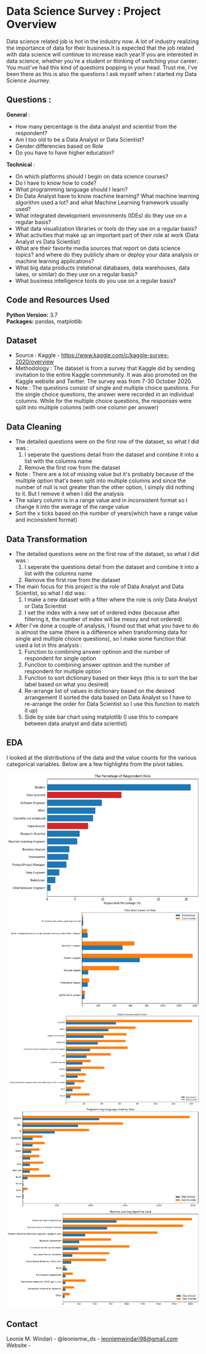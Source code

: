 # Data Science Survey : Project Overview
Data science related job is hot in the industry now. A lot of industry realizing the importance of data for their business.It is expected that the job related with data science will continue to increase each year.If you are interested in data science, whether you're a student or thinking of switching your career. You must've had this kind of questions popping in your head. Trust me, I've been there as this is also the questions I ask myself when I started my Data Science Journey.
   
## Questions :
**General** :
* How many percentage is the data analyst and scientist from the respondent?
* Am I too old to be a Data Analyst or Data Scientist?
* Gender differencies based on Role
* Do you have to have higher education?
    
**Technical** :
* On which platforms should I begin on data science courses?
* Do I have to know how to code?
* What programming language should I learn?
* Do Data Analyst have to know machine learning? What machine learning algorithm used a lot? and what Machine Learning framework usually used?
* What integrated development environments (IDEs) do they use on a regular basis?
* What data visualization libraries or tools do they use on a regular basis?
* What activities that make up an important part of their role at work (Data Analyst vs Data Scientist)
* What are their favorite media sources that report on data science topics? and where do they publicly share or deploy your data analysis or machine learning applications?
* What  big data products (relational databases, data warehouses, data lakes, or similar) do they use on a regular basis?
* What business intelligence tools do you use on a regular basis?

## Code and Resources Used 
**Python Version:** 3.7  
**Packages:** pandas, matplotlib

## Dataset
* Source : Kaggle - https://www.kaggle.com/c/kaggle-survey-2020/overview
* Methodology : The dataset is from a survey that Kaggle did by sending invitation to the entire Kaggle commmunity. It was also promoted on the Kaggle website and Twitter. The survey was from 7-30 October 2020. 
* Note : The questions consist of single and multiple choice questions. For the single choice questions, the answer were recorded in an individual columns. While for the multiple choice questions, the responses were split into multiple columns (with one column per answer)

## Data Cleaning
* The detailed questions were on the first row of the dataset, so what I did was :
     1. I seperate the questions detail from the dataset and combine it into a list with the columns name
     2. Remove the first row from the dataset
* Note : There are a lot of missing value but it's probably because of the multiple option that's been split into multiple columns and since the number of null is not greater than the other option, I simply did nothing to it. But I remove it when I did the analysis
* The salary column is in a range value and in inconsistent format so I change it into the average of the range value
* Sort the x ticks based on the number of years(which have a range value and inconsistent format)

## Data Transformation
* The detailed questions were on the first row of the dataset, so what I did was :
    1. I seperate the questions detail from the dataset and combine it into a list with the columns name
    2. Remove the first row from the dataset
* The main focus for this project is the role of Data Analyst and Data Scientist, so what I did was:
    1. I make a new dataset with a filter where the role is only Data Analyst or Data Scientist
    2. I set the index with a new set of ordered index (because after filtering it, the number of index will be messy and not ordered)
* After I've done a couple of analysis, I found out that what you have to do is almost the same (there is a difference when transforming data for single and multiple choice questions), so I make some function that used a lot in this analysis :
    1. Function to combining answer optinon and the number of respondent for single option
    2. Function to combining answer optinon and the number of respondent for multiple option
    3. Function to sort dictionary based on their keys (this is to sort the bar label based on what you desired)
    4. Re-arrange list of values in dictionary based on the desired arrangement (I sorted the data based on Data Analyst so I have to re-arrange the order for Data 
       Scientist so I use this function to match it up)
    5. Side by side bar chart using matplotlib (I use this to compare between data analyst and data scientist)


## EDA
I looked at the distributions of the data and the value counts for the various categorical variables. Below are a few highlights from the pivot tables. 

![alt text](https://github.com/leoniemwindari/data-science-survey/blob/main/index1.png)
![alt text](https://github.com/leoniemwindari/data-science-survey/blob/main/education%20based%20on%20role.png)
![alt text](https://github.com/leoniemwindari/data-science-survey/blob/main/platform%20courses%20usesd%20to%20learn.png)
![alt text](https://github.com/leoniemwindari/data-science-survey/blob/main/programming%20language.png)
![alt text](https://github.com/leoniemwindari/data-science-survey/blob/main/ml%20algorithm%20used.png)


## Contact
Leonie M. Windari - @leoniemw_ds - leoniemwindari98@gmail.com
Website - 





